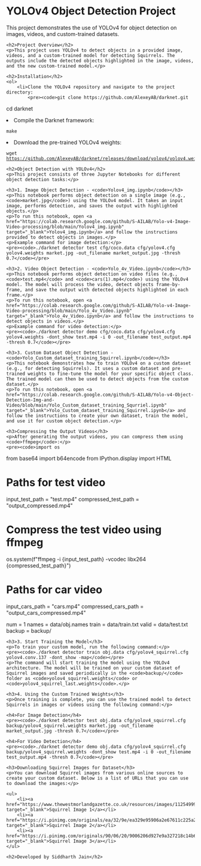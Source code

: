 <!DOCTYPE html>
<html>

<head>
    <title>YOLOv4 Object Detection Project</title>
</head>

<body>
    <h1>YOLOv4 Object Detection Project</h1>
    <p>This project demonstrates the use of YOLOv4 for object detection on images, videos, and custom-trained datasets.</p>

    <h2>Project Overview</h2>
    <p>This project uses YOLOv4 to detect objects in a provided image, videos, and a custom-trained model for detecting Squirrels. The outputs include the detected objects highlighted in the image, videos, and the new custom-trained model.</p>

    <h2>Installation</h2>
    <ol>
        <li>Clone the YOLOv4 repository and navigate to the project directory:
            <pre><code>git clone https://github.com/AlexeyAB/darknet.git
cd darknet</code></pre>
        </li>
        <li>Compile the Darknet framework:
            <pre><code>make</code></pre>
        </li>
        <li>Download the pre-trained YOLOv4 weights:
            <pre><code>wget https://github.com/AlexeyAB/darknet/releases/download/yolov4/yolov4.weights</code></pre>
        </li>
    </ol>

    <h2>Object Detection with YOLOv4</h2>
    <p>This project consists of three Jupyter Notebooks for different object detection tasks:</p>

    <h3>1. Image Object Detection - <code>Yolov4_img.ipynb</code></h3>
    <p>This notebook performs object detection on a single image (e.g., <code>market.jpg</code>) using the YOLOv4 model. It takes an input image, performs detection, and saves the output with highlighted objects.</p>
    <p>To run this notebook, open <a href="https://colab.research.google.com/github/S-AILAB/Yolo-v4-Image-Video-processing/blob/main/Yolov4_img.ipynb" target="_blank">Yolov4_img.ipynb</a> and follow the instructions provided to detect objects in images.</p>
    <p>Example command for image detection:</p>
    <pre><code>./darknet detector test cfg/coco.data cfg/yolov4.cfg yolov4.weights market.jpg -out_filename market_output.jpg -thresh 0.7</code></pre>

    <h3>2. Video Object Detection - <code>Yolo_4v_Video.ipynb</code></h3>
    <p>This notebook performs object detection on video files (e.g., <code>test.mp4</code> and <code>cars(1).mp4</code>) using the YOLOv4 model. The model will process the video, detect objects frame-by-frame, and save the output with detected objects highlighted in each frame.</p>
    <p>To run this notebook, open <a href="https://colab.research.google.com/github/S-AILAB/Yolo-v4-Image-Video-processing/blob/main/Yolo_4v_Video.ipynb" target="_blank">Yolo_4v_Video.ipynb</a> and follow the instructions to detect objects in videos.</p>
    <p>Example command for video detection:</p>
    <pre><code>./darknet detector demo cfg/coco.data cfg/yolov4.cfg yolov4.weights -dont_show test.mp4 -i 0 -out_filename test_output.mp4 -thresh 0.7</code></pre>

    <h3>3. Custom Dataset Object Detection - <code>Yolo_Custom_dataset_training_Squirrel.ipynb</code></h3>
    <p>This notebook demonstrates how to train YOLOv4 on a custom dataset (e.g., for detecting Squirrels). It uses a custom dataset and pre-trained weights to fine-tune the model for your specific object class. The trained model can then be used to detect objects from the custom dataset.</p>
    <p>To run this notebook, open <a href="https://colab.research.google.com/github/S-AILAB/Yolo-v4-Object-Detection-Img-and-Video/blob/main/Yolo_Custom_dataset_training_Squrriel.ipynb" target="_blank">Yolo_Custom_dataset_training_Squirrel.ipynb</a> and follow the instructions to create your own dataset, train the model, and use it for custom object detection.</p>

    <h3>Compressing the Output Videos</h3>
    <p>After generating the output videos, you can compress them using <code>ffmpeg</code>:</p>
    <pre><code>import os
from base64 import b64encode
from IPython.display import HTML

# Paths for test video
input_test_path = "test.mp4"
compressed_test_path = "output_compressed.mp4"

# Compress the test video using ffmpeg
os.system(f"ffmpeg -i {input_test_path} -vcodec libx264 {compressed_test_path}")

# Paths for car video
input_cars_path = "cars.mp4"
compressed_cars_path = "output_cars_compressed.mp4"


num = 1
names = data/obj.names
train = data/train.txt
valid = data/test.txt
backup = backup/
</code></pre>
        </li>
    </ul>

    <h3>3. Start Training the Model</h3>
    <p>To train your custom model, run the following command:</p>
    <pre><code>./darknet detector train obj.data cfg/yolov4_squirrel.cfg yolov4.conv.137 -dont_show -map</code></pre>
    <p>The command will start training the model using the YOLOv4 architecture. The model will be trained on your custom dataset of Squirrel images and saved periodically in the <code>backup/</code> folder as <code>yolov4_squirrel.weights</code> or <code>yolov4_squirrel_last.weights</code>.</p>

    <h3>4. Using the Custom Trained Weights</h3>
    <p>Once training is complete, you can use the trained model to detect Squirrels in images or videos using the following command:</p>
    
    <h4>For Image Detection</h4>
    <pre><code>./darknet detector test obj.data cfg/yolov4_squirrel.cfg backup/yolov4_squirrel.weights market.jpg -out_filename market_output.jpg -thresh 0.7</code></pre>

    <h4>For Video Detection</h4>
    <pre><code>./darknet detector demo obj.data cfg/yolov4_squirrel.cfg backup/yolov4_squirrel.weights -dont_show test.mp4 -i 0 -out_filename test_output.mp4 -thresh 0.7</code></pre>

    <h3>Downloading Squirrel Images for Dataset</h3>
    <p>You can download Squirrel images from various online sources to create your custom dataset. Below is a list of URLs that you can use to download the images:</p>
    
    <ul>
        <li><a href="https://www.thewestmorlandgazette.co.uk/resources/images/11254999/" target="_blank">Squirrel Image 1</a></li>
        <li><a href="https://i.pinimg.com/originals/ea/32/9e/ea329e95906a2e67611c225a251c0a31.jpg" target="_blank">Squirrel Image 2</a></li>
        <li><a href="https://i.pinimg.com/originals/90/06/20/9006206d927e9a327218c14b60a0c23f.jpg" target="_blank">Squirrel Image 3</a></li>
    </ul>

    <h2>Developed by Siddharth Jain</h2>
</body>

</html>
